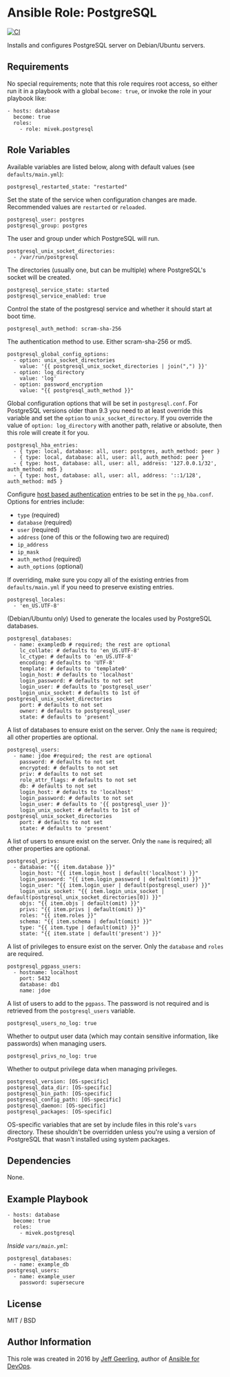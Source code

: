 # Ansible Role: PostgreSQL

[![CI](https://github.com/mivek/ansible-role-postgresql/workflows/CI/badge.svg?event=push)](https://github.com/mivek/ansible-role-postgresql/actions?query=workflow%3ACI)

Installs and configures PostgreSQL server on Debian/Ubuntu servers.

## Requirements

No special requirements; note that this role requires root access, so either run it in a playbook with a global `become: true`, or invoke the role in your playbook like:

    - hosts: database
      become: true
      roles:
        - role: mivek.postgresql

## Role Variables

Available variables are listed below, along with default values (see `defaults/main.yml`):


    postgresql_restarted_state: "restarted"

Set the state of the service when configuration changes are made. Recommended values are `restarted` or `reloaded`.

    postgresql_user: postgres
    postgresql_group: postgres

The user and group under which PostgreSQL will run.

    postgresql_unix_socket_directories:
      - /var/run/postgresql

The directories (usually one, but can be multiple) where PostgreSQL's socket will be created.

    postgresql_service_state: started
    postgresql_service_enabled: true

Control the state of the postgresql service and whether it should start at boot time.

    postgresql_auth_method: scram-sha-256

The authentication method to use. Either scram-sha-256 or md5.

    postgresql_global_config_options:
      - option: unix_socket_directories
        value: '{{ postgresql_unix_socket_directories | join(",") }}'
      - option: log_directory
        value: 'log'
      - option: password_encryption
        value: "{{ postgresql_auth_method }}"

Global configuration options that will be set in `postgresql.conf`.
For PostgreSQL versions older than 9.3 you need to at least override this variable and set the `option` to `unix_socket_directory`.
If you override the value of `option: log_directory` with another path, relative or absolute, then this role will create it for you. 

    postgresql_hba_entries:
      - { type: local, database: all, user: postgres, auth_method: peer }
      - { type: local, database: all, user: all, auth_method: peer }
      - { type: host, database: all, user: all, address: '127.0.0.1/32', auth_method: md5 }
      - { type: host, database: all, user: all, address: '::1/128', auth_method: md5 }

Configure [host based authentication](https://www.postgresql.org/docs/current/static/auth-pg-hba-conf.html) entries to be set in the `pg_hba.conf`. Options for entries include:

  - `type` (required)
  - `database` (required)
  - `user` (required)
  - `address` (one of this or the following two are required)
  - `ip_address`
  - `ip_mask`
  - `auth_method` (required)
  - `auth_options` (optional)

If overriding, make sure you copy all of the existing entries from `defaults/main.yml` if you need to preserve existing entries.

    postgresql_locales:
      - 'en_US.UTF-8'

(Debian/Ubuntu only) Used to generate the locales used by PostgreSQL databases.

    postgresql_databases:
      - name: exampledb # required; the rest are optional
        lc_collate: # defaults to 'en_US.UTF-8'
        lc_ctype: # defaults to 'en_US.UTF-8'
        encoding: # defaults to 'UTF-8'
        template: # defaults to 'template0'
        login_host: # defaults to 'localhost'
        login_password: # defaults to not set
        login_user: # defaults to 'postgresql_user'
        login_unix_socket: # defaults to 1st of postgresql_unix_socket_directories
        port: # defaults to not set
        owner: # defaults to postgresql_user
        state: # defaults to 'present'

A list of databases to ensure exist on the server. Only the `name` is required; all other properties are optional.

    postgresql_users:
      - name: jdoe #required; the rest are optional
        password: # defaults to not set
        encrypted: # defaults to not set
        priv: # defaults to not set
        role_attr_flags: # defaults to not set
        db: # defaults to not set
        login_host: # defaults to 'localhost'
        login_password: # defaults to not set
        login_user: # defaults to '{{ postgresql_user }}'
        login_unix_socket: # defaults to 1st of postgresql_unix_socket_directories
        port: # defaults to not set
        state: # defaults to 'present'

A list of users to ensure exist on the server. Only the `name` is required; all other properties are optional.

    postgresql_privs:
      - database: "{{ item.database }}"
        login_host: "{{ item.login_host | default('localhost') }}"
        login_password: "{{ item.login_password | default(omit) }}"
        login_user: "{{ item.login_user | default(postgresql_user) }}"
        login_unix_socket: "{{ item.login_unix_socket | default(postgresql_unix_socket_directories[0]) }}"
        objs: "{{ item.objs | default(omit) }}"
        privs: "{{ item.privs | default(omit) }}"
        roles: "{{ item.roles }}"
        schema: "{{ item.schema | default(omit) }}"
        type: "{{ item.type | default(omit) }}"
        state: "{{ item.state | default('present') }}"

A list of privileges to ensure exist on the server. Only the `database` and `roles` are required.

    postgresql_pgpass_users:
      - hostname: localhost
        port: 5432
        database: db1
        name: jdoe

A list of users to add to the `pgpass`. The password is not required and is retrieved from the `postgresql_users` variable.

    postgresql_users_no_log: true

Whether to output user data (which may contain sensitive information, like passwords) when managing users.

    postgresql_privs_no_log: true

Whether to output privilege data when managing privileges.

    postgresql_version: [OS-specific]
    postgresql_data_dir: [OS-specific]
    postgresql_bin_path: [OS-specific]
    postgresql_config_path: [OS-specific]
    postgresql_daemon: [OS-specific]
    postgresql_packages: [OS-specific]

OS-specific variables that are set by include files in this role's `vars` directory. These shouldn't be overridden unless you're using a version of PostgreSQL that wasn't installed using system packages.

## Dependencies

None.

## Example Playbook

    - hosts: database
      become: true
      roles:
        - mivek.postgresql

*Inside `vars/main.yml`*:

    postgresql_databases:
      - name: example_db
    postgresql_users:
      - name: example_user
        password: supersecure

## License

MIT / BSD

## Author Information

This role was created in 2016 by [Jeff Geerling](https://www.jeffgeerling.com/), author of [Ansible for DevOps](https://www.ansiblefordevops.com/).
